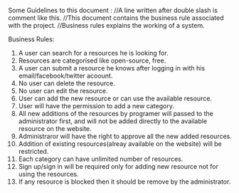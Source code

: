 Some Guidelines to this document :
//A line written after double slash is comment like this.
//This document contains the business rule associated with the project.
//Business rules explains the working of a system.

Business Rules:
1. A user can search for a resources he is looking for.
2. Resources are categorised like open-source, free.
3. A user can submit a resource he knows after logging in with his email/facebook/twitter acoount.
4. No user can delete the resource.
5. No user can edit the resource.
6. User can add the new resource or can use the available resource.
7. User will have the permission to add a new category.
8. All new additions of the resources by programer will passed to the administrator first, and will not be added directly     to the available resource on the website. 
9. Administraror will have the right to approve all the new added resources.
10. Addition of existing resources(alreay available on the website) will be restricted.
11. Each category can have unlimited number of resources.
12. Sign up/sign in will be required only for adding new resource not for using the resources.
13. If any resource is blocked then it should be remove by the administrator.
